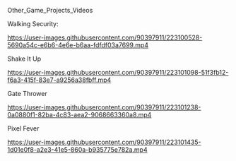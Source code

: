Other_Game_Projects_Videos

Walking Security:

https://user-images.githubusercontent.com/90397911/223100528-5690a54c-e6b6-4e6e-b6aa-fdfdf03a7699.mp4

Shake It Up

https://user-images.githubusercontent.com/90397911/223101098-51f3fb12-f6a3-415f-83e7-a9256a38fbff.mp4

Gate Thrower

https://user-images.githubusercontent.com/90397911/223101238-0a0880f1-82ba-4c83-aea2-9068663360a8.mp4

Pixel Fever

https://user-images.githubusercontent.com/90397911/223101435-1d01e0f8-a2e3-41e5-860a-b935775e782a.mp4
